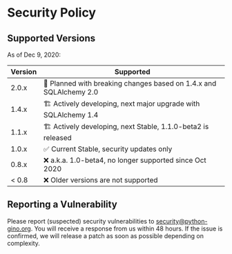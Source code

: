 # Security Policy

## Supported Versions

As of Dec 9, 2020:

| Version | Supported          |
| ------- | ------------------ |
| 2.0.x   | :dart: Planned with breaking changes based on 1.4.x and SQLAlchemy 2.0 |
| 1.4.x   | :building_construction: Actively developing, next major upgrade with SQLAlchemy 1.4 |
| 1.1.x   | :building_construction: Actively developing, next Stable, 1.1.0-beta2 is released |
| 1.0.x   | :white_check_mark: Current Stable, security updates only |
| 0.8.x   | :x: a.k.a. 1.0-beta4, no longer supported since Oct 2020 |
| < 0.8   | :x: Older versions are not supported |

## Reporting a Vulnerability

Please report (suspected) security vulnerabilities to security@python-gino.org.
You will receive a response from us within 48 hours. If the issue is confirmed,
we will release a patch as soon as possible depending on complexity.

